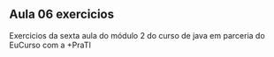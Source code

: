 ## Aula 06 exercicios

Exercicios da sexta aula do módulo 2 do curso de java em parceria do EuCurso com a +PraTI
